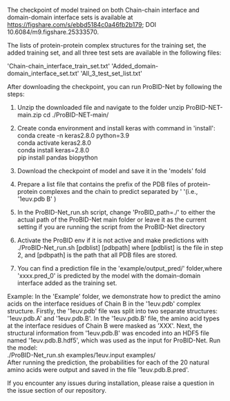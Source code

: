 The checkpoint of model trained on both Chain-chain interface and domain-domain interface sets is available at https://figshare.com/s/ebbd5184c0a46fb2b179; DOI 10.6084/m9.figshare.25333570.

The lists of protein-protein complex structures for the training set, the added training set, and all three test sets are available in the following files:

'Chain-chain_interface_train_set.txt'
'Added_domain-domain_interface_set.txt'
'All_3_test_set_list.txt'

After downloading the checkpoint, you can run ProBID-Net by following the steps:

1. Unzip the downloaded file and navigate to the folder
   unzip ProBID-NET-main.zip
   cd ./ProBID-NET-main/

2. Create conda environment and install keras with command in 'install':  
   conda create -n keras2.8.0 python=3.9   
   conda activate keras2.8.0  
   conda install keras=2.8.0  
   pip install pandas biopython  

3. Download the checkpoint of model and save it in the 'models' fold
   
4. Prepare a list file that contains the prefix of the PDB files of protein-protein complexes and
   the chain to predict separated by '  '(i.e., '1euv.pdb  B' )

5. In the ProBID-Net_run.sh script, change 'ProBID_path=./' to either the actual path of the ProBID-Net main folder
   or leave it as the current setting if you are running the script from the ProBID-Net directory

6. Activate the ProBID env if it is not active and make predictions with
  ./ProBID-Net_run.sh [pdblist] [pdbpath]
   where [pdblist] is the file in step 2, and [pdbpath] is the path that all PDB files are stored.
   
8. You can find a prediction file in the 'example/output_pred/' folder,where 'xxxx.pred_0' is 
   predicted by the model with the domain-domain interface added as the training set.

Example:
In the 'Example' folder, we demonstrate how to predict the amino acids on the interface residues of Chain B in the '1euv.pdb' complex structure.
Firstly, the '1euv.pdb' file was split into two separate structures: '1euv.pdb.A' and '1euv.pdb.B'.   In the '1euv.pdb.B' file, the amino acid types 
at the interface residues of Chain B were masked as 'XXX'.
Next, the structural information from '1euv.pdb.B' was encoded into an HDF5 file named '1euv.pdb.B.hdf5', which was used as the input for ProBID-Net.
Run the model:  
   ./ProBID-Net_run.sh examples/1euv.input examples/  
After running the prediction, the probabilities for each of the 20 natural amino acids were output and saved in the file '1euv.pdb.B.pred'.

If you encounter any issues during installation, please raise a question in the issue section of our repository.



